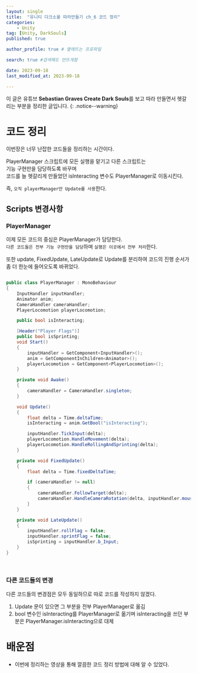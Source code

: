 ```yaml
---
layout: single
title:  "유니티 다크소울 따라만들기 ch_6 코드 정리"
categories: 
    - Unity
tag: [Unity, DarkSouls]
published: true

author_profile: true # 옆에뜨는 프로파일

search: true #검색해도 안뜨게함

date: 2023-09-18
last_modified_at: 2023-09-18

---
```


<!-- 
{: .notice--warning} // 알림 강조
{: .notice--success} // 초록색 강조
{: .notice--danger } // 초록색 강조
{: .notice--info}
{: .notice--primary}
{: .notice}

{: .H1-font}         // 제목 색
<span style="color:Skyblue"> 색 넣기 </span>
<br/> 한줄 내리기

<details>
<summary>VR</summary>
<div markdown="1">       
</div>
</details> 
 -->


이 글은 유튜브 **Sebastian Graves Create Dark Souls**를 보고 따라 만들면서 헷갈리는 부분을 정리한 글입니다.
{: .notice--warning}

# 코드 정리
이번장은 너무 난잡한 코드들을 정리하는 시간이다.

PlayerManager 스크립트에 모든 실행을 맡기고 다른 스크립트는 <br>
기능 구현만을 담당하도록 바꾸며<br>
코드를 늘 헷갈리게 만들었던 isInteracting 변수도 PlayerManager로 이동시킨다.

즉, `오직 playerManager만 Update를 사용`한다.


## Scripts 변경사항

### PlayerManager

이제 모든 코드의 중심은 PlayerManager가 담당한다. <br>
`다른 코드들은 전부 기능 구현만을 담당`하며 `실행은 이곳에서 전부 처리`한다. 

또한 update, FixedUpdate, LateUpdate로 Update를 분리하여
코드의 진행 순서가 좀 더 한눈에 들어오도록 바뀌었다.

```c# 

public class PlayerManager : MonoBehaviour
{
    InputHandler inputHandler;
    Animator anim;
    CameraHandler cameraHandler;
    PlayerLocomotion playerLocomotion;

    public bool isInteracting;

    [Header("Player Flags")]
    public bool isSprinting;
    void Start()
    {
        inputHandler = GetComponent<InputHandler>();
        anim = GetComponentInChildren<Animator>();
        playerLocomotion = GetComponent<PlayerLocomotion>();
    }

    private void Awake()
    {
        cameraHandler = CameraHandler.singleton;
    }

    void Update()
    {
        float delta = Time.deltaTime;
        isInteracting = anim.GetBool("isInteracting");

        inputHandler.TickInput(delta);
        playerLocomotion.HandleMovement(delta);
        playerLocomotion.HandleRollingAndSprinting(delta);
    }

    private void FixedUpdate()
    {
        float delta = Time.fixedDeltaTime;

        if (cameraHandler != null)
        {
            cameraHandler.FollowTarget(delta);
            cameraHandler.HandleCameraRotation(delta, inputHandler.mouseX, inputHandler.mouseY);
        }
    }

    private void LateUpdate()
    {
        inputHandler.rollFlag = false;
        inputHandler.sprintFlag = false;
        isSprinting = inputHandler.b_Input;
    }
}

```
<br>


### 다른 코드들의 변경

다른 코드들의 변경점은 모두 동일하므로 따로 코드를 작성하지 않겠다.

1. Update 문이 있으면 그 부분을 전부 PlayerManager로 옮김
2. bool 변수인 isInteracting를 PlayerManager로 옮기며 isInteracting을 쓰던 부분은
    PlayerManager.isInteracting으로 대체




# 배운점
- 이번에 정리하는 영상을 통해 깔끔한 코드 정리 방법에 대해 알 수 있었다.
